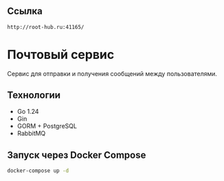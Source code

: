 ## Ссылка
```bash
http://root-hub.ru:41165/
```
# Почтовый сервис

Cервис для отправки и получения сообщений между пользователями.  

## Технологии
- Go 1.24
- Gin
- GORM + PostgreSQL
- RabbitMQ

## Запуск через Docker Compose
```bash
docker-compose up -d
```


